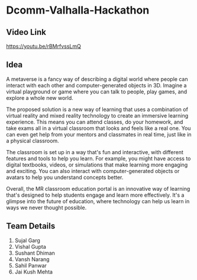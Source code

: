 # Dcomm-Valhalla-Hackathon

## Video Link 
https://youtu.be/rBMrfvssLmQ

## Idea 
A metaverse is a fancy way of describing a digital world where people can interact with each other and computer-generated objects in 3D. Imagine a virtual playground or game where you can talk to people, play games, and explore a whole new world.

The proposed solution is a new way of learning that uses a combination of virtual reality and mixed reality technology to create an immersive learning experience. This means you can attend classes, do your homework, and take exams all in a virtual classroom that looks and feels like a real one. You can even get help from your mentors and classmates in real time, just like in a physical classroom.

The classroom is set up in a way that's fun and interactive, with different features and tools to help you learn. For example, you might have access to digital textbooks, videos, or simulations that make learning more engaging and exciting. You can also interact with computer-generated objects or avatars to help you understand concepts better.

Overall, the MR classroom education portal is an innovative way of learning that's designed to help students engage and learn more effectively. It's a glimpse into the future of education, where technology can help us learn in ways we never thought possible.


## Team Details
1. Sujal Garg 
2. Vishal Gupta
3. Sushant Dhiman
4. Vansh Narang
5. Sahil Panwar
6. Jai Kush Mehta

